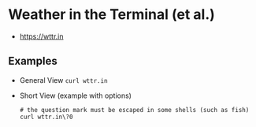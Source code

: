 # Weather in the Terminal (et al.)

- https://wttr.in

## Examples

- General View
  `curl wttr.in`

- Short View (example with options)
  ```
  # the question mark must be escaped in some shells (such as fish)
  curl wttr.in\?0
  ```
